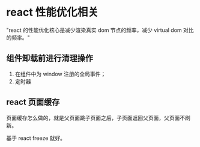 # react 性能优化相关

"react 的性能优化核心是减少渲染真实 dom 节点的频率，减少 virtual dom 对比的频率。"

## 组件卸载前进行清理操作

1. 在组件中为 window 注册的全局事件；
2. 定时器

## react 页面缓存

页面缓存怎么做的，就是父页面跳子页面之后，子页面返回父页面，父页面不刷新。

基于 react freeze 就好。
